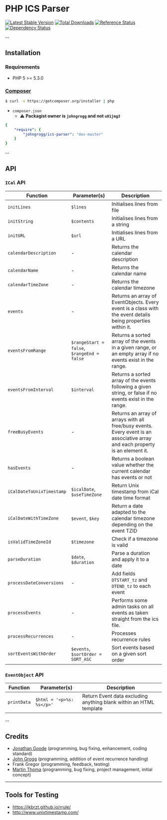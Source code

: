 # PHP ICS Parser

[![Latest Stable Version](https://poser.pugx.org/johngrogg/ics-parser/v/stable.png "Latest Stable Version")](https://packagist.org/packages/johngrogg/ics-parser)
[![Total Downloads](https://poser.pugx.org/johngrogg/ics-parser/downloads.png "Total Downloads")](https://packagist.org/packages/johngrogg/ics-parser)
[![Reference Status](https://www.versioneye.com/php/johngrogg:ics-parser/reference_badge.svg?style=flat "Reference Status")](https://www.versioneye.com/php/johngrogg:ics-parser/references)
[![Dependency Status](https://www.versioneye.com/php/johngrogg:ics-parser/badge.svg "Dependency Status")](https://www.versioneye.com/php/johngrogg:ics-parser)

--

## Installation

### Requirements
  - PHP 5 >= 5.3.0

### [Composer](http://getcomposer.org)

```bash
$ curl -s https://getcomposer.org/installer | php
```

- `composer.json`
  - :warning: **Packagist owner is `johngrogg` and not `u01jmg3`**

```yaml
{
    "require": {
        "johngrogg/ics-parser": "dev-master"
    }
}
```

--

## API

### `ICal` API

| Function                  | Parameter(s)                               | Description                                                                                                                   |
|---------------------------|--------------------------------------------|-------------------------------------------------------------------------------------------------------------------------------|
| `initLines`               | `$lines`                                   | Initialises lines from file                                                                                                   |
| `initString`              | `$contents`                                | Initialises lines from a string                                                                                               |
| `initURL`                 | `$url`                                     | Initialises lines from a URL                                                                                                  |
| `calendarDescription`     | -                                          | Returns the calendar description                                                                                              |
| `calendarName`            | -                                          | Returns the calendar name                                                                                                     |
| `calendarTimeZone`        | -                                          | Returns the calendar timezone                                                                                                 |
| `events`                  | -                                          | Returns an array of EventObjects. Every event is a class with the event details being properties within it.                   |
| `eventsFromRange`         | `$rangeStart = false`, `$rangeEnd = false` | Returns a sorted array of the events in a given range, or an empty array if no events exist in the range.                     |
| `eventsFromInterval`      | `$interval`                                | Returns a sorted array of the events following a given string, or false if no events exist in the range.                      |
| `freeBusyEvents`          | -                                          | Returns an array of arrays with all free/busy events. Every event is an associative array and each property is an element it. |
| `hasEvents`               | -                                          | Returns a boolean value whether the current calendar has events or not                                                        |
| `iCalDateToUnixTimestamp` | `$icalDate`, `$useTimeZone`                | Return Unix timestamp from iCal date time format                                                                              |
| `iCalDateWithTimeZone`    | `$event`, `$key`                           | Return a date adapted to the calendar timezone depending on the event TZID                                                    |
| `isValidTimeZoneId`       | `$timezone`                                | Check if a timezone is valid                                                                                                  |
| `parseDuration`           | `$date`, `$duration`                       | Parse a duration and apply it to a date                                                                                       |
| `processDateConversions`  | -                                          | Add fields `DTSTART_tz` and `DTEND_tz` to each event                                                                          |
| `processEvents`           | -                                          | Performs some admin tasks on all events as taken straight from the ics file.                                                  |
| `processRecurrences`      | -                                          | Processes recurrence rules                                                                                                    |
| `sortEventsWithOrder`     | `$events`, `$sortOrder = SORT_ASC`         | Sort events based on a given sort order                                                                                       |

### `EventObject` API

| Function    | Parameter(s)              | Description                                                        |
|-------------|---------------------------|--------------------------------------------------------------------|
| `printData` | `$html = '<p>%s: %s</p>'` | Return Event data excluding anything blank within an HTML template |

--

## Credits
  - [Jonathan Goode](https://github.com/u01jmg3) (programming, bug fixing, enhancement, coding standard)
  - [John Grogg](john.grogg@gmail.com) (programming, addition of event recurrence handling)
  - Frank Gregor (programming, feedback, testing)
  - [Martin Thoma](info@martin-thoma.de) (programming, bug fixing, project management, initial concept)

---

## Tools for Testing

- https://jkbrzt.github.io/rrule/
- http://www.unixtimestamp.com/